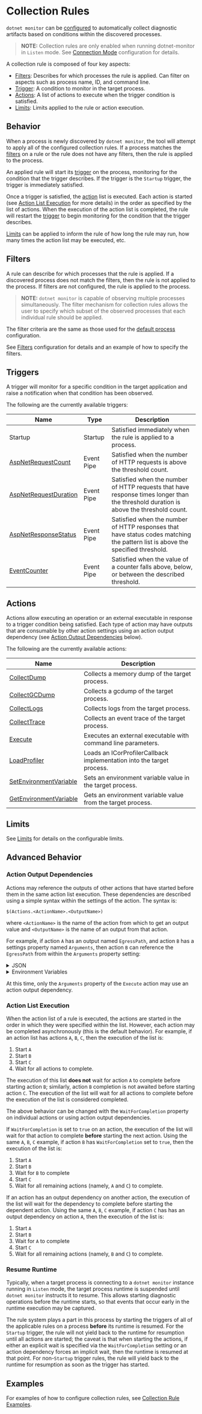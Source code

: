 # Collection Rules

`dotnet monitor` can be [configured](./configuration.md#collection-rule-configuration) to automatically collect diagnostic artifacts based on conditions within the discovered processes.

>**NOTE:** Collection rules are only enabled when running dotnet-monitor in `Listen` mode. See [Connection Mode](configuration.md#connection-mode) configuration for details.

A collection rule is composed of four key aspects:
- [Filters](#filters): Describes for which processes the rule is applied. Can filter on aspects such as process name, ID, and command line.
- [Trigger](#triggers): A condition to monitor in the target process.
- [Actions](#actions): A list of actions to execute when the trigger condition is satisfied.
- [Limits](#limits): Limits applied to the rule or action execution.

## Behavior

When a process is newly discovered by `dotnet monitor`, the tool will attempt to apply all of the configured collection rules. If a process matches the [filters](#filters) on a rule or the rule does not have any filters, then the rule is applied to the process.

An applied rule will start its [trigger](#triggers) on the process, monitoring for the condition that the trigger describes. If the trigger is the `Startup` trigger, the trigger is immediately satisfied.

Once a trigger is satisfied, the [action](#actions) list is executed. Each action is started (see [Action List Execution](#action-list-execution) for more details) in the order as specified by the list of actions. When the execution of the action list is completed, the rule will restart the [trigger](#triggers) to begin monitoring for the condition that the trigger describes.

[Limits](#limits) can be applied to inform the rule of how long the rule may run, how many times the action list may be executed, etc.

## Filters

A rule can describe for which processes that the rule is applied. If a discovered process does not match the filters, then the rule is not applied to the process. If filters are not configured, the rule is applied to the process.

>**NOTE:** `dotnet monitor` is capable of observing multiple processes simultaneously. The filter mechanism for collection rules allows the user to specify which subset of the observed processes that each individual rule should be applied.

The filter criteria are the same as those used for the [default process](./configuration.md#default-process-configuration) configuration.

See [Filters](./configuration.md#filters) configuration for details and an example of how to specify the filters.

## Triggers

A trigger will monitor for a specific condition in the target application and raise a notification when that condition has been observed.

The following are the currently available triggers:

| Name | Type | Description |
|---|---|---|
| Startup | Startup | Satisfied immediately when the rule is applied to a process. |
| [AspNetRequestCount](./configuration.md#aspnetrequestcount-trigger) | Event Pipe | Satisfied when the number of HTTP requests is above the threshold count. |
| [AspNetRequestDuration](./configuration.md#aspnetrequestduration-trigger) | Event Pipe | Satisfied when the number of HTTP requests that have response times longer than the threshold duration is above the threshold count. |
| [AspNetResponseStatus](./configuration.md#aspnetresponsestatus-trigger) | Event Pipe | Satisfied when the number of HTTP responses that have status codes matching the pattern list is above the specified threshold. |
| [EventCounter](./configuration.md#eventcounter-trigger) | Event Pipe | Satisfied when the value of a counter falls above, below, or between the described threshold. |

## Actions

Actions allow executing an operation or an external executable in response to a trigger condition being satisfied. Each type of action may have outputs that are consumable by other action settings using an action output dependency (see [Action Output Dependencies](#action-output-dependencies) below).

The following are the currently available actions:

| Name | Description |
|---|---|
| [CollectDump](./configuration.md#collectdump-action) | Collects a memory dump of the target process. |
| [CollectGCDump](./configuration.md#collectgcdump-action) | Collects a gcdump of the target process. |
| [CollectLogs](./configuration.md#collectlogs-action) | Collects logs from the target process. |
| [CollectTrace](./configuration.md#collecttrace-action) | Collects an event trace of the target process. |
| [Execute](./configuration.md#execute-action) | Executes an external executable with command line parameters. |
| [LoadProfiler](./configuration.md#loadprofiler-action) | Loads an ICorProfilerCallback implementation into the target process. |
| [SetEnvironmentVariable](./configuration.md#setenvironmentvariable-action) | Sets an environment variable value in the target process. |
| [GetEnvironmentVariable](./configuration.md#getenvironmentvariable-action) | Gets an environment variable value from the target process. |

## Limits

See [Limits](./configuration.md#limits) for details on the configurable limits.

## Advanced Behavior

### Action Output Dependencies

Actions may reference the outputs of other actions that have started before them in the same action list execution. These dependencies are described using a simple syntax within the settings of the action. The syntax is:

`$(Actions.<ActionName>.<OutputName>)`

where `<ActionName>` is the name of the action from which to get an output value and `<OutputName>` is the name of an output from that action.

For example, if action `A` has an output named `EgressPath`, and action `B` has a settings property named `Arguments`, then action `B` can reference the `EgressPath` from within the `Arguments` property setting:

<details>
  <summary>JSON</summary>

  ```json
  {
      "Actions": [{
          "Name": "A",
          "Type": "CollectTrace",
          "Settings": {
              "Profile": "Cpu",
              "Egress": "AzureBlob"
          }
      },{
          "Name": "B",
          "Type": "Execute",
          "Settings": {
              "Path": "path-to-dotnet",
              "Arguments": "MyApp.dll $(Actions.A.EgressPath)"
          }
      }]
  }
  ```
</details>

<details>
  <summary>Environment Variables</summary>
  
  ```bash
  export DotnetMonitor_CollectionRules__RuleName__Actions__0__Name="A"
  export DotnetMonitor_CollectionRules__RuleName__Actions__0__Type="CollectTrace"
  export DotnetMonitor_CollectionRules__RuleName__Actions__0__Settings__Profile="Cpu"
  export DotnetMonitor_CollectionRules__RuleName__Actions__0__Settings__Egress="AzureBlob"
  export DotnetMonitor_CollectionRules__RuleName__Actions__1__Name="B"
  export DotnetMonitor_CollectionRules__RuleName__Actions__1__Type="Execute"
  export DotnetMonitor_CollectionRules__RuleName__Actions__1__Settings__Path="path-to-dotnet"
  export DotnetMonitor_CollectionRules__RuleName__Actions__1__Settings__Arguments="MyApp.dll $(Actions.A.EgressPath)"
  ```
</details>

At this time, only the `Arguments` property of the `Execute` action may use an action output dependency.

### Action List Execution

When the action list of a rule is executed, the actions are started in the order in which they were specified within the list. However, each action may be completed asynchronously (this is the default behavior). For example, if an action list has actions `A`, `B`, `C`, then the execution of the list is:

1. Start `A`
1. Start `B`
1. Start `C`
1. Wait for all actions to complete.

The execution of this list **does not** wait for action `A` to complete before starting action `B`; similarly, action `B` completion is not awaited before starting action `C`. The execution of the list will wait for all actions to complete before the execution of the list is considered completed.

The above behavior can be changed with the `WaitForCompletion` property on individual actions or using action output dependencies.

If `WaitForCompletion` is set to `true` on an action, the execution of the list will wait for that action to complete **before** starting the next action. Using the same `A`, `B`, `C` example, if action `B` has `WaitForCompletion` set to `true`, then the execution of the list is:

1. Start `A`
1. Start `B`
1. Wait for `B` to complete
1. Start `C`
1. Wait for all remaining actions (namely, `A` and `C`) to complete.

If an action has an output dependency on another action, the execution of the list will wait for the dependency to complete before starting the dependent action. Using the same `A`, `B`, `C` example, if action `C` has has an output dependency on action `A`, then the execution of the list is:

1. Start `A`
1. Start `B`
1. Wait for `A` to complete
1. Start `C`
1. Wait for all remaining actions (namely, `B` and `C`) to complete.

### Resume Runtime

Typically, when a target process is connecting to a `dotnet monitor` instance running in `Listen` mode, the target process runtime is suspended until `dotnet monitor` instructs it to resume. This allows starting diagnostic operations before the runtime starts, so that events that occur early in the runtime execution may be captured.

The rule system plays a part in this process by starting the triggers of all of the applicable rules on a process **before** its runtime is resumed. For the `Startup` trigger, the rule will not yield back to the runtime for resumption until all actions are started; the caveat is that when starting the actions, if either an explicit wait is specified via the `WaitForCompletion` setting or an action dependency forces an implicit wait, then the runtime is resumed at that point. For non-`Startup` trigger rules, the rule will yield back to the runtime for resumption as soon as the trigger has started.

## Examples

For examples of how to configure collection rules, see [Collection Rule Examples](collectionruleexamples.md).
